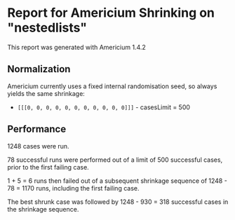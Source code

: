 # Report for Americium Shrinking on "nestedlists"

This report was generated with Americium 1.4.2

## Normalization

Americium currently uses a fixed internal randomisation seed, so always yields the same shrinkage:

* ``[[[0, 0, 0, 0, 0, 0, 0, 0, 0, 0, 0]]]`` - casesLimit = 500

## Performance

1248 cases were run.

78 successful runs were performed out of a limit of 500 successful cases, prior to the first failing case.

1 + 5 = 6 runs then failed out of a subsequent shrinkage sequence of 1248 - 78 = 1170 runs, including the first failing case.

The best shrunk case was followed by 1248 - 930 = 318 successful cases in the shrinkage sequence.



